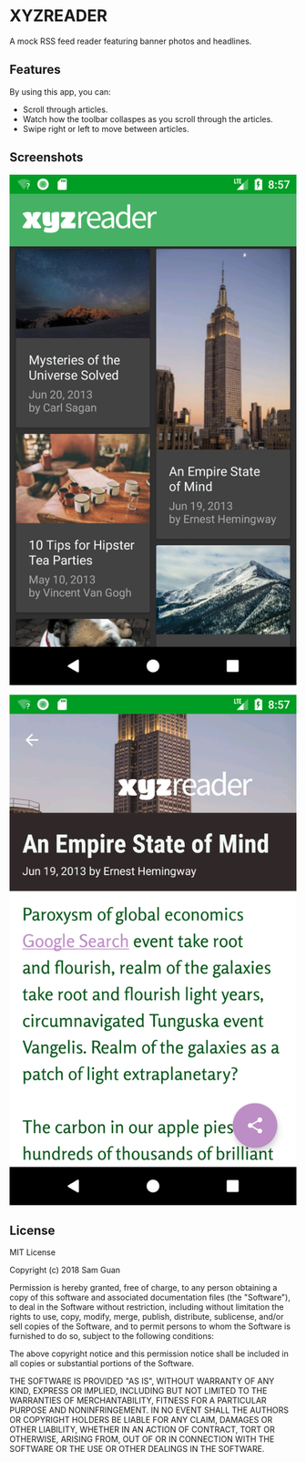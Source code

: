# XYZREADER

A mock RSS feed reader featuring banner photos and headlines.

## Features

By using this app, you can:
* Scroll through articles.
* Watch how the toolbar collaspes as you scroll through the articles.
* Swipe right or left to move between articles.

## Screenshots

![screen](XYZReader/src/main/res/drawable/screenone.png)

![screen](XYZReader/src/main/res/drawable/screentwo.png)


## License

MIT License

Copyright (c) 2018 Sam Guan

Permission is hereby granted, free of charge, to any person obtaining a copy
of this software and associated documentation files (the "Software"), to deal
in the Software without restriction, including without limitation the rights
to use, copy, modify, merge, publish, distribute, sublicense, and/or sell
copies of the Software, and to permit persons to whom the Software is
furnished to do so, subject to the following conditions:

The above copyright notice and this permission notice shall be included in all
copies or substantial portions of the Software.

THE SOFTWARE IS PROVIDED "AS IS", WITHOUT WARRANTY OF ANY KIND, EXPRESS OR
IMPLIED, INCLUDING BUT NOT LIMITED TO THE WARRANTIES OF MERCHANTABILITY,
FITNESS FOR A PARTICULAR PURPOSE AND NONINFRINGEMENT. IN NO EVENT SHALL THE
AUTHORS OR COPYRIGHT HOLDERS BE LIABLE FOR ANY CLAIM, DAMAGES OR OTHER
LIABILITY, WHETHER IN AN ACTION OF CONTRACT, TORT OR OTHERWISE, ARISING FROM,
OUT OF OR IN CONNECTION WITH THE SOFTWARE OR THE USE OR OTHER DEALINGS IN THE
SOFTWARE.
